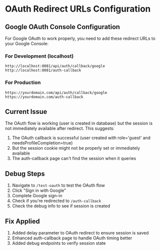 # OAuth Redirect URLs Configuration

## Google OAuth Console Configuration

For Google OAuth to work properly, you need to add these redirect URLs to your Google Console:

### For Development (localhost)
```
http://localhost:8081/api/auth/callback/google
http://localhost:8081/auth-callback
```

### For Production
```
https://yourdomain.com/api/auth/callback/google
https://yourdomain.com/auth-callback
```

## Current Issue

The OAuth flow is working (user is created in database) but the session is not immediately available after redirect. This suggests:

1. The OAuth callback is successful (user created with role='guest' and needsProfileCompletion=true)
2. But the session cookie might not be properly set or immediately available
3. The auth-callback page can't find the session when it queries

## Debug Steps

1. Navigate to `/test-oauth` to test the OAuth flow
2. Click "Sign in with Google"
3. Complete Google sign-in
4. Check if you're redirected to `/auth-callback`
5. Check the debug info to see if session is created

## Fix Applied

1. Added delay parameter to OAuth redirect to ensure session is saved
2. Enhanced auth-callback page to handle OAuth timing better
3. Added debug endpoints to verify session state
